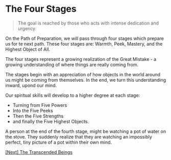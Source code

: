 # The Four Stages

> The goal is reached by those who acts with intense dedication and urgency.

On the Path of Preparation, we will pass through four stages which prepare us for te next path. These four stages are: Warmth, Peek, Mastery, and the Highest Object of All.

The four stages represent a growing realization of the Great Mistake - a growing understanding of where things are really coming from.

The stages begin with an appreciation of how objects in the world around us might be coming from themselves. In the end, we turn this understanding inward, upond our mind.

Our spiritual skills will develop to a higher degree at each stage:

- Turning from Five Powers
- Into the Five Peeks
- Then the Five Strengths
- and finally the Five Highest Objects.

A person at the end of the fourth stage, might be watching a pot of water on the stove. They suddenly realize that they are watching an impossibly perfect, tiny picture of a pot within their own mind.

[\[Next\] The Transcended Beings](/content/15-the-transcended-beings.md)
